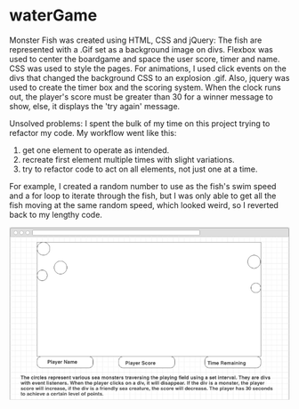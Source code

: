 # waterGame
Monster Fish was created using HTML, CSS and jQuery:
The fish are represented with a .Gif set as a background image on divs. Flexbox was used to center the boardgame and space the user score, timer and name.
CSS was used to style the pages.
For animations, I used click events on the divs that changed the background CSS to an explosion .gif. 
Also, jquery was used to create the timer box and the scoring system. 
When the clock runs out, the player's score must be greater than 30 for a winner message to show, else, it displays the 'try again' message. 

Unsolved problems: 
I spent the bulk of my time on this project trying to refactor my code. My workflow went like this: 
1. get one element to operate as intended. 
2. recreate first element multiple times with slight variations. 
3. try to refactor code to act on all elements, not just one at a time. 

For example, I created a random number to use as the fish's swim speed and a for loop to iterate through the fish, but I was only able to get all the fish
moving at the same random speed, which looked weird, so I reverted back to my lengthy code.


![alt tag](./assets/watergame.png)

